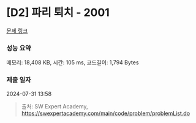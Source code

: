 # [D2] 파리 퇴치 - 2001 

[문제 링크](https://swexpertacademy.com/main/code/problem/problemDetail.do?contestProbId=AV5PzOCKAigDFAUq) 

### 성능 요약

메모리: 18,408 KB, 시간: 105 ms, 코드길이: 1,794 Bytes

### 제출 일자

2024-07-31 13:58



> 출처: SW Expert Academy, https://swexpertacademy.com/main/code/problem/problemList.do